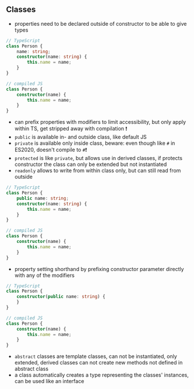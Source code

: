 ## Classes

<!-- ToDo: Finish -->
- properties need to be declared outside of constructor to be able to give types

```typescript
// TypeScript
class Person {
    name: string;
    constructor(name: string) {
        this.name = name;
    }
}

// compiled JS
class Person {
    constructor(name) {
        this.name = name;
    }
}
```

- can prefix properties with modifiers to limit accessibility, but only apply within TS, get stripped away with compilation ❗️
- `public` is available in- and outside class, like default JS
- `private` is available only inside class, beware: even though like `#` in ES2020, doesn't compile to `#`❗️
- `protected` is like `private`, but allows use in derived classes, if protects constructor the class can only be extended but not instantiated
- `readonly` allows to write from within class only, but can still read from outside

```typescript
// TypeScript
class Person {
    public name: string;
    constructor(name: string) {
        this.name = name;
    }
}

// compiled JS
class Person {
    constructor(name) {
        this.name = name;
    }
}
```

- property setting shorthand by prefixing constructor parameter directly with any of the modifiers
```typescript
// TypeScript
class Person {
    constructor(public name: string) {
    }
}

// compiled JS
class Person {
    constructor(name) {
        this.name = name;
    }
}
```

- `abstract` classes are template classes, can not be instantiated, only extended, derived classes can not create new methods not defined in abstract class
- a class automatically creates a type representing the classes' instances, can be used like an interface

